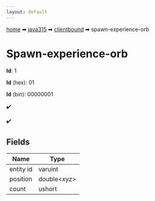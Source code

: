 ```yaml
---
layout: default
---
```


[home](/) ➡ [java315](/protocol/java315) ➡ [clientbound](/protocol/java315/clientbound) ➡ spawn-experience-orb

# Spawn-experience-orb

**Id**: 1

**Id** (hex): 01

**Id** (bin): 00000001

✔️

✔️

## Fields

Name | Type
---|---
entity id | varuint
position | double&lt;xyz&gt;
count | ushort

